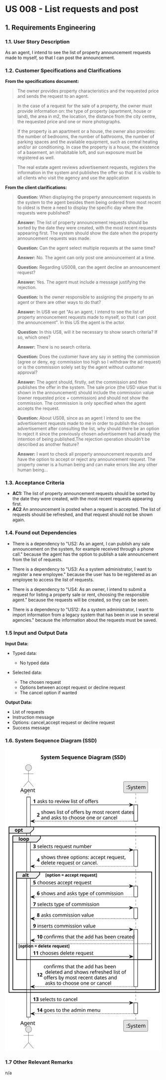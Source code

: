 # US 008 - List requests and post

## 1. Requirements Engineering


### 1.1. User Story Description


As an agent, I intend to see the list of property announcement requests made
to myself, so that I can post the announcement.


### 1.2. Customer Specifications and Clarifications 


**From the specifications document:**

>  The owner provides property characteristics and the requested price and sends the request to an agent.

> In the case of a request for the sale of a
property, the owner must provide information on: the type of property (apartment, house or land),
the area in m2, the location, the distance from the city centre, the requested price and one or more
photographs.

> If the property is an apartment or a house, the owner also provides: the number of
bedrooms, the number of bathrooms, the number of parking spaces and the available equipment,
such as central heating and/or air conditioning. In case the property is a house, the existence of a
basement, an inhabitable loft, and sun exposure must be registered as well.

>The real estate agent reviews advertisement requests, registers the information in the system and
publishes the offer so that it is visible to all clients who visit the agency and use the application 



**From the client clarifications:**

> **Question:** When displaying the property announcement requests in the system to the agent besides them being ordered from most recent to oldest is there a need to display the specific day where the requests were published?
>
> **Answer:** The list of property announcement requests should be sorted by the date they were created, with the most recent requests appearing first. The system should show the date when the property announcement requests was made.

> **Question:** Can the agent select multiple requests at the same time?
>
> **Answer:** No. The agent can only post one announcement at a time.

> **Question:** Regarding US008, can the agent decline an announcement request?
>
> **Answer:** Yes. The agent must include a message justifying the rejection.

> **Question:** Is the owner responsible to assigning the property to an agent or there are other ways to do that?
> 
> **Answer:** In US8 we get "As an agent, I intend to see the list of property announcement requests made to myself, so that I can post the announcement". In this US the agent is the actor.

> **Question:** In this US8, will it be necessary to show search criteria? If so, which ones?
>
> **Answer:** There is no search criteria.

> **Question:** Does the customer have any say in setting the commission (agree or deny, eg: commission too high so I withdraw the ad request) or is the commission solely set by the agent without customer approval?
>
> **Answer:** The agent should, firstly, set the commission and then publishes the offer in the system. The sale price (the USD value that is shown in the announcement) should include the commission value (owner requested price + commission) and should not show the commission. The commission is only specified when the agent accepts the request.

> **Question:** About US08, since as an agent I intend to see the advertisement requests made to me in order to publish the chosen advertisement after consulting the list, why should there be an option to reject it since the previously chosen advertisement had already the intention of being published.The rejection operation shouldn't be described as another feature?
>
> **Answer:** I want to check all property announcement requests and have the option to accept or reject any announcement request. The property owner is a human being and can make errors like any other human being...




### 1.3. Acceptance Criteria


* **AC1:** The list of property announcement requests should be sorted by the date
  they were created, with the most recent requests appearing first.
* **AC2** An announcement is posted when a request is accepted. The list of requests
  should be refreshed, and that request should not be shown again.



### 1.4. Found out Dependencies


* There is a dependency to "US2: As an agent, I can publish any sale announcement on the system, for
  example received through a phone call." because the agent has the option to publish a sale announcement
  from the list of requests.

* There is a dependency to "US3: As a system administrator, I want to register a new employee." because
  the user has to be registered as an employee to access the list of requests.

* There is a dependency to "US4: As an owner, I intend to submit a request for listing a property sale or rent,
  choosing the responsible agent." because the requests will be created, so they can be seen.

* There is a dependency to "US12: As a system administrator, I want to import information from a legacy
  system that has been in use in several agencies." because the information about the requests must be saved.



### 1.5 Input and Output Data


**Input Data:**

* Typed data:
  * No typed data
	
* Selected data:
    * The chosen request
    * Options between accept request or decline request
    * The cancel option if wanted 



**Output Data:**
* List of requests
* Instruction message
* Options: cancel,accept request or decline request
* Success message



### 1.6. System Sequence Diagram (SSD)

![System Sequence Diagram](svg/us008-system-sequence-diagram.svg)


### 1.7 Other Relevant Remarks

n/a
